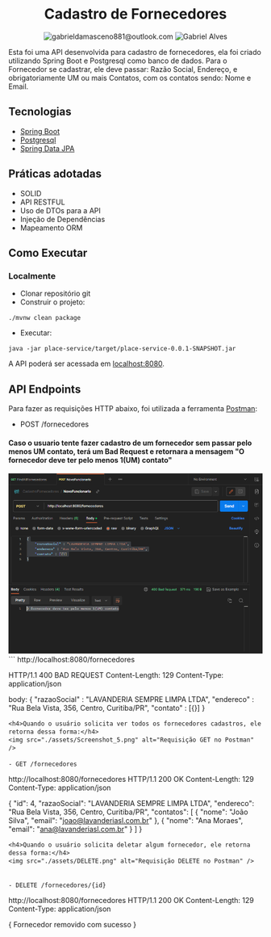 <h1 align="center">
  Cadastro de Fornecedores
</h1>

<p align="center">
 <img src="https://img.shields.io/static/v1?label=Email&message=gabrieldamasceno881@outlook.com&color=8257E5&labelColor=000000" alt="gabrieldamasceno881@outlook.com" />
 <img src="https://img.shields.io/static/v1?label=Linkedin&message=Gabriel Alves&color=8257E5&labelColor=000000" alt="Gabriel Alves" />
</p>

Esta foi uma API desenvolvida para cadastro de fornecedores, ela foi criado utilizando Spring Boot e Postgresql como banco de dados. 
Para o Fornecedor se cadastrar, ele deve passar: Razão Social, Endereço, e obrigatoriamente UM ou mais Contatos, com os contatos sendo: Nome e Email.


## Tecnologias
 
- [Spring Boot](https://spring.io/projects/spring-boot)
- [Postgresql](https://www.postgresql.org/docs/)
- [Spring Data JPA](https://docs.spring.io/spring-data/jpa/docs/current/reference/html/)

## Práticas adotadas

- SOLID
- API RESTFUL
- Uso de DTOs para a API
- Injeção de Dependências
- Mapeamento ORM

## Como Executar

### Localmente
- Clonar repositório git
- Construir o projeto:
```
./mvnw clean package
```
- Executar:
```
java -jar place-service/target/place-service-0.0.1-SNAPSHOT.jar
```

A API poderá ser acessada em [localhost:8080](http://localhost:8080).

## API Endpoints

Para fazer as requisições HTTP abaixo, foi utilizada a ferramenta [Postman](https://www.postman.com/api-documentation-tool/):



- POST /fornecedores
<h4>Caso o usuario tente fazer cadastro de um fornecedor sem passar pelo menos UM contato, terá um Bad Request e retornara a mensagem "O fornecedor deve ter pelo menos 1(UM) contato"</h4>
<img src="./assets/Post com erro POSTMAN.png" alt="Erro na requisição no Postman" />
```
http://localhost:8080/fornecedores

HTTP/1.1 400 BAD REQUEST
Content-Length: 129
Content-Type: application/json

body: 
  {
    "razaoSocial" : "LAVANDERIA SEMPRE LIMPA LTDA",
    "endereco" : "Rua Bela Vista, 356, Centro, Curitiba/PR",
    "contato" : [{}]
}
```
<h4>Quando o usuário solicita ver todos os fornecedores cadastros, ele retorna dessa forma:</h4>
<img src="./assets/Screenshot_5.png" alt="Requisição GET no Postman" />

- GET /fornecedores
```
http://localhost:8080/fornecedores
HTTP/1.1 200 OK
Content-Length: 129
Content-Type: application/json

 {
        "id": 4,
        "razaoSocial": "LAVANDERIA SEMPRE LIMPA LTDA",
        "endereco": "Rua Bela Vista, 356, Centro, Curitiba/PR",
        "contatos": [
            {
                "nome": "João Silva",
                "email": "joao@lavanderiasl.com.br"
            },
            {
                "nome": "Ana Moraes",
                "email": "ana@lavanderiasl.com.br"
            }
        ]
    }
```
<h4>Quando o usuário solicita deletar algum fornecedor, ele retorna dessa forma:</h4>
<img src="./assets/DELETE.png" alt="Requisição DELETE no Postman" />


- DELETE /fornecedores/{id}
```
http://localhost:8080/fornecedores
HTTP/1.1 200 OK
Content-Length: 129
Content-Type: application/json

{
   Fornecedor removido com sucesso
}

```


